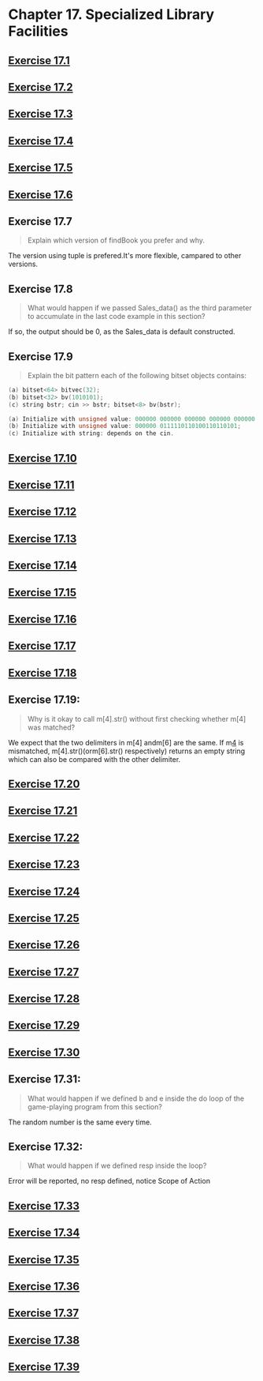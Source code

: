 # Chapter 17. Specialized Library Facilities

## [Exercise 17.1](ex17_01.cpp)

## [Exercise 17.2](ex17_02.cpp)

## [Exercise 17.3](ex17_03.h)

## [Exercise 17.4](ex17_04.cpp)

## [Exercise 17.5](ex17_05.cpp)

## [Exercise 17.6](ex17_06.cpp)

## Exercise 17.7

> Explain which version of findBook you prefer and why.

The version using tuple is prefered.It's more flexible, campared to other versions.

## Exercise 17.8

> What would happen if we passed Sales_data() as the third parameter to accumulate in the last code example in this section?

If so, the output should be 0, as the Sales_data is default constructed.

## Exercise 17.9

> Explain the bit pattern each of the following bitset objects contains:

```c++
(a) bitset<64> bitvec(32);
(b) bitset<32> bv(1010101);
(c) string bstr; cin >> bstr; bitset<8> bv(bstr);
```

```c++
(a) Initialize with unsigned value: 000000 000000 000000 000000 000000 000000 000000 000000 00000 100000;
(b) Initialize with unsigned value: 000000 0111110110100110110101;
(c) Initialize with string: depends on the cin.
```

## [Exercise 17.10](ex17_10.cpp)

## [Exercise 17.11](ex17_11.cpp)

## [Exercise 17.12](ex17_12.cpp)

## [Exercise 17.13](ex17_13.cpp)

## [Exercise 17.14](ex17_14.cpp)

## [Exercise 17.15](ex17_15.cpp)

## [Exercise 17.16](ex17_16.cpp)

## [Exercise 17.17](ex17_17.cpp)

## [Exercise 17.18](ex17_18.cpp)

## Exercise 17.19:

> Why is it okay to call m[4].str() without first checking whether m[4] was matched?

We expect that the two delimiters in m[4] andm[6] are the same. If m[4](orm[6]) is mismatched, m[4].str()(orm[6].str() respectively) returns an empty string which can also be compared with the other delimiter.

## [Exercise 17.20](ex17_20.cpp)

## [Exercise 17.21](ex17_21.cpp)

## [Exercise 17.22](ex17_22.cpp)

## [Exercise 17.23](ex17_23.cpp)

## [Exercise 17.24](ex17_24.cpp)

## [Exercise 17.25](ex17_25.cpp)

## [Exercise 17.26](ex17_26.cpp)

## [Exercise 17.27](ex17_27.cpp)

## [Exercise 17.28](ex17_28.cpp)

## [Exercise 17.29](ex17_28.cpp)

## [Exercise 17.30](ex17_28.cpp)

## Exercise 17.31:

> What would happen if we defined b and e inside the do loop of the game-playing program from this section?

The random number is the same every time.

## Exercise 17.32:

> What would happen if we defined resp inside the loop?

Error will be reported, no resp defined, notice Scope of Action

## [Exercise 17.33](ex17_33.cpp)

## [Exercise 17.34](ex17_34.cpp)

## [Exercise 17.35](ex17_35.cpp)

## [Exercise 17.36](ex17_36.cpp)

## [Exercise 17.37](ex17_37.cpp)

## [Exercise 17.38](ex17_38.cpp)

## [Exercise 17.39](ex17_39.cpp)
